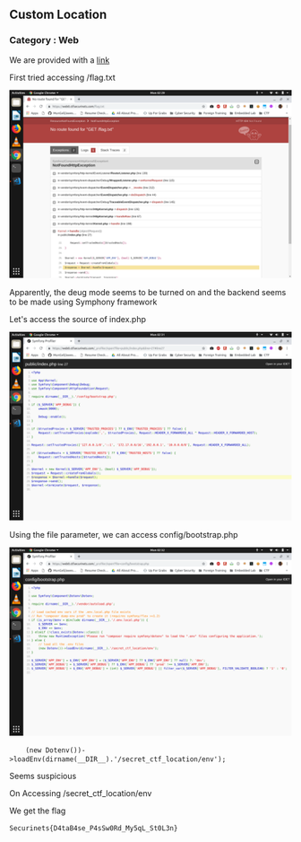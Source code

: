 ## Custom Location
### Category : Web

We are provided with a [link](https://web0.ctfsecurinets.com/)

First tried accessing /flag.txt

![Image](Screenshot5.png)

Apparently, the deug mode seems to be turned on and the backend seems to be made using Symphony framework

Let's access the source of index.php

![Image](Screenshot6.png)

Using the file parameter, we can access config/bootstrap.php

![Image](Screenshot7.png)

        (new Dotenv())->loadEnv(dirname(__DIR__).'/secret_ctf_location/env');
Seems suspicious

On Accessing /secret_ctf_location/env

We get the flag

    Securinets{D4taB4se_P4sSw0Rd_My5qL_St0L3n}
